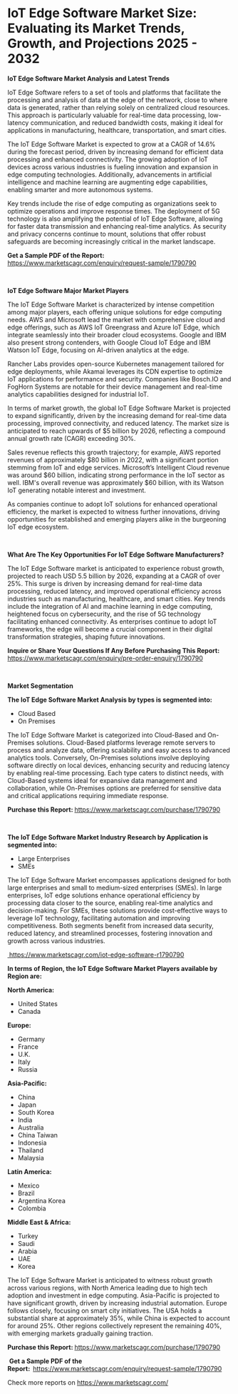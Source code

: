<p><h1>IoT Edge Software Market Size: Evaluating its Market Trends, Growth, and Projections 2025 - 2032</h1></p><p><strong>IoT Edge Software Market Analysis and Latest Trends</strong></p>
<p><p>IoT Edge Software refers to a set of tools and platforms that facilitate the processing and analysis of data at the edge of the network, close to where data is generated, rather than relying solely on centralized cloud resources. This approach is particularly valuable for real-time data processing, low-latency communication, and reduced bandwidth costs, making it ideal for applications in manufacturing, healthcare, transportation, and smart cities.</p><p>The IoT Edge Software Market is expected to grow at a CAGR of 14.6% during the forecast period, driven by increasing demand for efficient data processing and enhanced connectivity. The growing adoption of IoT devices across various industries is fueling innovation and expansion in edge computing technologies. Additionally, advancements in artificial intelligence and machine learning are augmenting edge capabilities, enabling smarter and more autonomous systems.</p><p>Key trends include the rise of edge computing as organizations seek to optimize operations and improve response times. The deployment of 5G technology is also amplifying the potential of IoT Edge Software, allowing for faster data transmission and enhancing real-time analytics. As security and privacy concerns continue to mount, solutions that offer robust safeguards are becoming increasingly critical in the market landscape.</p></p>
<p><strong>Get a Sample PDF of the Report:&nbsp;</strong> <a href="https://www.marketscagr.com/enquiry/request-sample/1790790?utm_campaign=2116&utm_medium=2&utm_source=Github&utm_content=ia&utm_term=10032025&utm_id=iot-edge-software">https://www.marketscagr.com/enquiry/request-sample/1790790</a></p>
<p>&nbsp;</p>
<p><strong>IoT Edge Software Major Market Players</strong></p>
<p><p>The IoT Edge Software Market is characterized by intense competition among major players, each offering unique solutions for edge computing needs. AWS and Microsoft lead the market with comprehensive cloud and edge offerings, such as AWS IoT Greengrass and Azure IoT Edge, which integrate seamlessly into their broader cloud ecosystems. Google and IBM also present strong contenders, with Google Cloud IoT Edge and IBM Watson IoT Edge, focusing on AI-driven analytics at the edge.</p><p>Rancher Labs provides open-source Kubernetes management tailored for edge deployments, while Akamai leverages its CDN expertise to optimize IoT applications for performance and security. Companies like Bosch.IO and FogHorn Systems are notable for their device management and real-time analytics capabilities designed for industrial IoT.</p><p>In terms of market growth, the global IoT Edge Software Market is projected to expand significantly, driven by the increasing demand for real-time data processing, improved connectivity, and reduced latency. The market size is anticipated to reach upwards of $5 billion by 2026, reflecting a compound annual growth rate (CAGR) exceeding 30%.</p><p>Sales revenue reflects this growth trajectory; for example, AWS reported revenues of approximately $80 billion in 2022, with a significant portion stemming from IoT and edge services. Microsoft’s Intelligent Cloud revenue was around $60 billion, indicating strong performance in the IoT sector as well. IBM's overall revenue was approximately $60 billion, with its Watson IoT generating notable interest and investment.</p><p>As companies continue to adopt IoT solutions for enhanced operational efficiency, the market is expected to witness further innovations, driving opportunities for established and emerging players alike in the burgeoning IoT edge ecosystem.</p></p>
<p>&nbsp;</p>
<p><strong>What Are The Key Opportunities For IoT Edge Software Manufacturers?</strong></p>
<p><p>The IoT Edge Software market is anticipated to experience robust growth, projected to reach USD 5.5 billion by 2026, expanding at a CAGR of over 25%. This surge is driven by increasing demand for real-time data processing, reduced latency, and improved operational efficiency across industries such as manufacturing, healthcare, and smart cities. Key trends include the integration of AI and machine learning in edge computing, heightened focus on cybersecurity, and the rise of 5G technology facilitating enhanced connectivity. As enterprises continue to adopt IoT frameworks, the edge will become a crucial component in their digital transformation strategies, shaping future innovations.</p></p>
<p><strong>Inquire or Share Your Questions If Any Before Purchasing This Report:</strong> <a href="https://www.marketscagr.com/enquiry/pre-order-enquiry/1790790?utm_campaign=2116&utm_medium=2&utm_source=Github&utm_content=ia&utm_term=10032025&utm_id=iot-edge-software">https://www.marketscagr.com/enquiry/pre-order-enquiry/1790790</a></p>
<p>&nbsp;</p>
<p><strong>Market Segmentation</strong></p>
<p><strong>The IoT Edge Software Market Analysis by types is segmented into:</strong></p>
<p><ul><li>Cloud Based</li><li>On Premises</li></ul></p>
<p><p>The IoT Edge Software Market is categorized into Cloud-Based and On-Premises solutions. Cloud-Based platforms leverage remote servers to process and analyze data, offering scalability and easy access to advanced analytics tools. Conversely, On-Premises solutions involve deploying software directly on local devices, enhancing security and reducing latency by enabling real-time processing. Each type caters to distinct needs, with Cloud-Based systems ideal for expansive data management and collaboration, while On-Premises options are preferred for sensitive data and critical applications requiring immediate response.</p></p>
<p><strong>Purchase this Report:&nbsp;</strong><a href="https://www.marketscagr.com/purchase/1790790?utm_campaign=2116&utm_medium=2&utm_source=Github&utm_content=ia&utm_term=10032025&utm_id=iot-edge-software">https://www.marketscagr.com/purchase/1790790</a></p>
<p>&nbsp;</p>
<p><strong>The IoT Edge Software Market Industry Research by Application is segmented into:</strong></p>
<p><ul><li>Large Enterprises</li><li>SMEs</li></ul></p>
<p><p>The IoT Edge Software Market encompasses applications designed for both large enterprises and small to medium-sized enterprises (SMEs). In large enterprises, IoT edge solutions enhance operational efficiency by processing data closer to the source, enabling real-time analytics and decision-making. For SMEs, these solutions provide cost-effective ways to leverage IoT technology, facilitating automation and improving competitiveness. Both segments benefit from increased data security, reduced latency, and streamlined processes, fostering innovation and growth across various industries.</p></p>
<p><a href="https://www.marketscagr.com/iot-edge-software-r1790790?utm_campaign=2116&utm_medium=2&utm_source=Github&utm_content=ia&utm_term=10032025&utm_id=iot-edge-software">&nbsp;https://www.marketscagr.com/iot-edge-software-r1790790</a></p>
<p><strong>In terms of Region, the IoT Edge Software Market Players available by Region are:</strong></p>
<p>
    <p> <strong> North America: </strong>
        <ul>
            <li>United States</li>
            <li>Canada</li>
        </ul>
        </p> 
    <p> <strong> Europe: </strong>
        <ul>
            <li>Germany</li>
            <li>France</li>
            <li>U.K.</li>
            <li>Italy</li>
            <li>Russia</li>
        </ul>
        </p> 
    <p> <strong> Asia-Pacific: </strong>
        <ul>
            <li>China</li>
            <li>Japan</li>
            <li>South Korea</li>
            <li>India</li>
            <li>Australia</li>
            <li>China Taiwan</li>
            <li>Indonesia</li>
            <li>Thailand</li>
            <li>Malaysia</li>
        </ul>
        </p> 
    <p> <strong> Latin America: </strong>
        <ul>
            <li>Mexico</li>
            <li>Brazil</li>
            <li>Argentina Korea</li>
            <li>Colombia</li>
        </ul>
        </p> 
    <p> <strong> Middle East & Africa: </strong>
        <ul>
            <li>Turkey</li>
            <li>Saudi</li>
            <li>Arabia</li>
            <li>UAE</li>
            <li>Korea</li>
        </ul>
    </p>
    </p>
<p><p>The IoT Edge Software Market is anticipated to witness robust growth across various regions, with North America leading due to high tech adoption and investment in edge computing. Asia-Pacific is projected to have significant growth, driven by increasing industrial automation. Europe follows closely, focusing on smart city initiatives. The USA holds a substantial share at approximately 35%, while China is expected to account for around 25%. Other regions collectively represent the remaining 40%, with emerging markets gradually gaining traction.</p></p>
<p><strong>Purchase this Report: </strong><a href="https://www.marketscagr.com/purchase/1790790?utm_campaign=2116&utm_medium=2&utm_source=Github&utm_content=ia&utm_term=10032025&utm_id=iot-edge-software">https://www.marketscagr.com/purchase/1790790</a></p>
<p>&nbsp;<strong>Get a Sample PDF of the Report:&nbsp;&nbsp;</strong><a href="https://www.marketscagr.com/enquiry/request-sample/1790790?utm_campaign=2116&utm_medium=2&utm_source=Github&utm_content=ia&utm_term=10032025&utm_id=iot-edge-software">https://www.marketscagr.com/enquiry/request-sample/1790790</a></p>
<p><strong></strong></p>
<p>Check more reports on <a href="https://www.marketscagr.com/?utm_campaign=2116&utm_medium=2&utm_source=Github&utm_content=ia&utm_term=10032025&utm_id=iot-edge-software">https://www.marketscagr.com/</a></p>